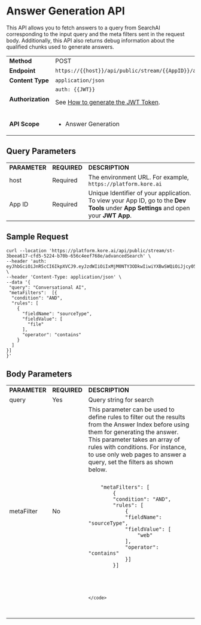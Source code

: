 # **Answer Generation API**

This API allows you to fetch answers to a query from SearchAI corresponding to the input query and the meta filters sent in the request body. Additionally, this API also returns debug information about the qualified chunks used to generate answers.

<table>
  <tr>
   <td><strong>Method</strong>
   </td>
   <td>POST
   </td>
  </tr>
  <tr>
   <td><strong>Endpoint</strong>
   </td>
   <td><code>https://{{host}}/api/public/stream/{{AppID}}/advancedSearch</code>
   </td>
  </tr>
  <tr>
   <td><strong>Content Type</strong>
   </td>
   <td><code>application/json</code>
   </td>
  </tr>
  <tr>
   <td><strong>Authorization</strong>
   </td>
   <td><code>auth: {{JWT}}</code>
<p>
See <a href="../api-introduction#generating-the-jwt-token">How to generate the JWT Token</a>.
   </td>
  </tr>
  <tr>
   <td><strong>API Scope</strong>
   </td>
   <td>
<ul>

<li>Answer Generation
</li>
</ul>
   </td>
  </tr>
</table>



## Query Parameters


<table>
  <tr>
   <td><strong>PARAMETER</strong>
   </td>
   <td><strong>REQUIRED</strong>
   </td>
   <td><strong>DESCRIPTION</strong>
   </td>
  </tr>
  <tr>
   <td>host
   </td>
   <td>Required
   </td>
   <td>The environment URL. For example, <code>https://platform.kore.ai</code>
   </td>
  </tr>
  <tr>
   <td>App ID
   </td>
   <td>Required
   </td>
   <td>Unique Identifier of your application. To view your App ID, go to the <strong>Dev Tools </strong>under <strong>App Settings</strong> and open your <strong>JWT App</strong>. 
   </td>
  </tr>
</table>

## Sample Request

```
curl --location 'https://platform.kore.ai/api/public/stream/st-3beea617-cfd5-5224-b70b-656c4eef768e/advancedSearch' \
--header 'auth: eyJhbGciOiJnR5cCI6IkpXVCJ9.eyJzdWIiOiIxMjM0NTY3ODkwIiwiYXBwSWQiOiJjcy05Yzg5MGMwOS1kMzQ5LTUzZjctYmIwZC1jYWEwZGIwOGNmMTkifQ.K2DWFPthcsTlltPTcR1irzjlxr4LYUzknxeTRfANolo' \
--header 'Content-Type: application/json' \
--data '{
 "query": "Conversational AI",
 "metaFilters":  [{
  "condition": "AND",
  "rules": [
    {
      "fieldName": "sourceType",
      "fieldValue": [
        "file"
      ],
      "operator": "contains"
    }
  ]
}]
}'
```



## Body Parameters


<table>
  <tr>
   <td><strong>PARAMETER</strong>
   </td>
   <td><strong>REQUIRED</strong>
   </td>
   <td><strong>DESCRIPTION</strong>
   </td>
  </tr>
  <tr>
   <td>query
   </td>
   <td>Yes
   </td>
   <td>Query string for search
   </td>
  </tr>
  <tr>
   <td>metaFilter
   </td>
   <td>No
   </td>
   <td>This parameter can be used to define rules to filter out the results from the Answer Index before using them for generating the answer. This parameter takes an array of rules with conditions. For instance, to use only web pages to answer a query, set the filters as shown below.
   
  <pre>
   <code>
    "metaFilters": [
        {
        "condition": "AND",
        "rules": [
            {
            "fieldName": "sourceType",
            "fieldValue": [
                "web"
            ],
            "operator": "contains"
            }]
        }]
    </pre>
    </code>
   </td>
  </tr>
</table>